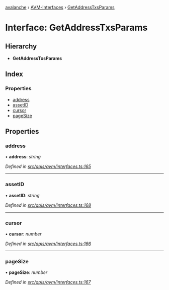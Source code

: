[avalanche](../README.md) › [AVM-Interfaces](../modules/avm_interfaces.md) › [GetAddressTxsParams](avm_interfaces.getaddresstxsparams.md)

# Interface: GetAddressTxsParams

## Hierarchy

* **GetAddressTxsParams**

## Index

### Properties

* [address](avm_interfaces.getaddresstxsparams.md#address)
* [assetID](avm_interfaces.getaddresstxsparams.md#assetid)
* [cursor](avm_interfaces.getaddresstxsparams.md#cursor)
* [pageSize](avm_interfaces.getaddresstxsparams.md#pagesize)

## Properties

###  address

• **address**: *string*

*Defined in [src/apis/avm/interfaces.ts:165](https://github.com/ava-labs/avalanchejs/blob/ca67b81/src/apis/avm/interfaces.ts#L165)*

___

###  assetID

• **assetID**: *string*

*Defined in [src/apis/avm/interfaces.ts:168](https://github.com/ava-labs/avalanchejs/blob/ca67b81/src/apis/avm/interfaces.ts#L168)*

___

###  cursor

• **cursor**: *number*

*Defined in [src/apis/avm/interfaces.ts:166](https://github.com/ava-labs/avalanchejs/blob/ca67b81/src/apis/avm/interfaces.ts#L166)*

___

###  pageSize

• **pageSize**: *number*

*Defined in [src/apis/avm/interfaces.ts:167](https://github.com/ava-labs/avalanchejs/blob/ca67b81/src/apis/avm/interfaces.ts#L167)*
